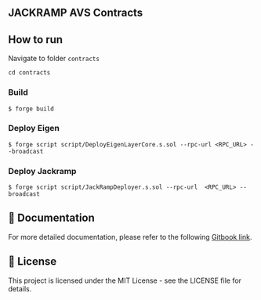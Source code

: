 ## JACKRAMP AVS Contracts

## How to run
Navigate to folder `contracts`
```shell
cd contracts
```


### Build

```shell
$ forge build
```

### Deploy Eigen

```shell
$ forge script script/DeployEigenLayerCore.s.sol --rpc-url <RPC_URL> --broadcast
```

### Deploy Jackramp

```shell
$ forge script script/JackRampDeployer.s.sol --rpc-url  <RPC_URL> --broadcast
```


## 📧 Documentation

For more detailed documentation, please refer to the following [Gitbook link](https://kbaji.gitbook.io/jackramp-avs).

## 📜 License

This project is licensed under the MIT License - see the LICENSE file for details.
